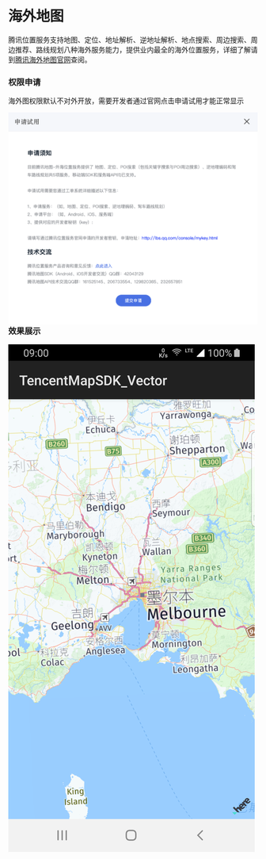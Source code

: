 # 海外地图

腾讯位置服务支持地图、定位、地址解析、逆地址解析、地点搜索、周边搜索、周边推荐、路线规划八种海外服务能力，提供业内最全的海外位置服务，详细了解请到[腾讯海外地图官网](https://lbs.qq.com/product/abroad.html)查阅。

### 权限申请

海外图权限默认不对外开放，需要开发者通过官网点击申请试用才能正常显示

<img src="../images/basic/oversea-map.png"  align='left'>

### 效果展示

<img src="../images/basic/oversea-merb.png" align='left'>